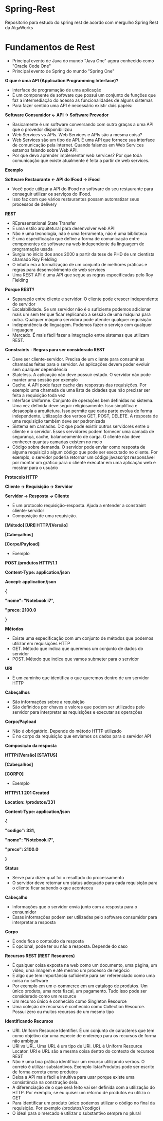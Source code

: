 # Spring-Rest
Repositorio para estudo do spring rest de acordo com mergulho Spring Rest da AlgaWorks

# Fundamentos de Rest
  - Principal evento de Java do mundo "Java One" agora conhecido como "Oracle Code One"
  - Principal evento de Spring do mundo "Spring One"

**O que é uma API (Application Programming Interface)?**
  - Interface de programação de uma aplicação
  - É um componente de software que possui um conjunto de funções que faz a intermediação do acesso as funcionalidades de alguns sistemas
  - Para fazer sentido uma API é necessário existir dois papéis:

**Software Consumidor <- API -> Software Provedor**
  - Basicamente é um software conversando com outro graças a uma API que o provedor disponibilizou
  - Web Services vs APIs. Web Services e APIs são a mesma coisa?
  - Web Services são um tipo de API. É uma API que fornece sua interface de comunicação pela internet. Quando falamos em Web Services estamos falando sobre Web API.
  - Por que devo aprender implementar web services? Por que toda comunicação que existe atualmente é feita a partir de web services.

**Exemplo**

**Software Restaurante <- API do IFood -> iFood**
  - Você pode utilizar a API do IFood no software do seu restaurante para conseguir utilizar os serviços do IFood.
  - Isso faz com que vários restaurantes possam automatizar seus processos de delivery

**REST**
  - REpresentational State Transfer
  - É uma estilo arquitetural para desenvolver web API
  - Não é uma tecnologia, não é uma ferramenta, não é uma biblioteca
  - É uma especificação que define a forma de comunicação entre componentes de software na web independente da linguagem de programação usada
  - Surgiu no inicio dos anos 2000 a partir da tese de PHD de um cientista chamado Roy Fielding
  - O intuito era a formalização de um conjunto de melhores práticas e regras para desenvolvimento de web services
  - Uma REST API é uma API que segue as regras especificadas pelo Roy Fielding

**Porque REST?**
  - Separação entre cliente e servidor. O cliente pode crescer independente do servidor
  - Escalabilidade. Se um servidor não é o suficiente podemos adicionar mais um sem ter que ficar replicando a sessão de uma máquina para outra. Qualquer máquina servidora pode atender qualquer requisição
  - Independência de linguagem. Podemos fazer o serviço com qualquer linguagem
  - Mercado. É mais fácil fazer a integração entre sistemas que utilizam REST.

**Constraints - Regras para ser considerado REST**
  - Deve ser cliente-servidor. Precisa de um cliente para consumir as chamadas feitas para o servidor. As aplicações devem poder evoluir sem qualquer dependência
  - Stateless. A aplicação não deve possuir estado. O servidor não pode manter uma sessão por exemplo
  - Cache. A API pode fazer cache das respostas das requisições. Por exemplo uma chamada de uma lista de cidades que não precisar ser feita a requisição toda vez
  - Interface Uniforme. Conjunto de operações bem definidas no sistema. Uma vez definida deve seguir religiosamente. Isso simplifica e desacopla a arquitetura. Isso permite que cada parte evolua de forma independente. Utilização dos verbos GET, POST, DELETE. A resposta de uma requisição também deve ser padronizada
  - Sistema em camadas. Diz que pode existir outros servidores entre o cliente e o servidor. Esses servidores podem fornecer uma camada de segurança, cache, balanceamento de carga. O cliente não deve conhecer quantas camadas existem no meio
  - Código sobre demanda. O servidor pode enviar como resposta de alguma requisição algum código que pode ser executado no cliente. Por exemplo, o servidor poderia retornar um código javascript responsável por montar um gráfico para o cliente executar em uma aplicação web e mostrar para o usuário

**Protocolo HTTP**

**Cliente -> Requisição -> Servidor**

**Servidor -> Resposta -> Cliente**

  - É um protocolo requisição-resposta. Ajuda a entender a constraint cliente-servidor
  - Composição de uma requisição. 

**[Método] [URI] HTTP/[Versão]**

**[Cabeçalhos]**

**[Corpo/Payload]**

  - Exemplo

**POST /produtos HTTP/1.1**

**Content-Type: application/json**

**Accept: application/json**

**{**

**"nome": "Notebook i7",**

**"preco: 2100.0**

**}**

**Métodos**

  - Existe uma especificação com um conjunto de métodos que podemos utilizar em requisições HTTP
  - GET. Método que indica que queremos um conjunto de dados do servidor
  - POST. Método que indica que vamos submeter para o servidor

**URI**

  - É um caminho que identifica o que queremos dentro de um servidor HTTP

**Cabeçalhos**

  - São informações sobre a requisição
  - São definidos por chaves e valores que podem ser utilizados pelo servidor para interpretar as requisições e executar as operações

**Corpo/Payload**

  - Não é obrigatório. Depende do método HTTP utilizado
  - É no corpo da requisição que enviamos os dados para o servidor API

**Composição da resposta**

**HTTP/[Versão] [STATUS]**

**[Cabeçalhos]**

**[CORPO]**

  - Exemplo

**HTTP/1.1 201 Created**

**Location: /produtos/331**

**Content-Type: application/json**

**{**

**"codigo": 331,**

**"nome": "Notebook i7",**

**"preco": 2100.0**

**}**

**Status**

  - Serve para dizer qual foi o resultado do processamento
  - O servidor deve retornar um status adequado para cada requisição para o cliente ficar sabendo o que aconteceu

**Cabeçalho**

  - Informações que o servidor envia junto com a resposta para o consumidor
  - Essas informações podem ser utilizadas pelo software consumidor para interpretar a resposta

**Corpo**

  - É onde fica o conteúdo da resposta
  - É opcional, pode ter ou não a resposta. Depende do caso

**Recursos REST (REST Resources)**

  - É qualquer coisa exposta na web como um documento, uma página, um vídeo, uma imagem e até mesmo um processo de negócio
  - É algo que tem importância suficiente para ser referenciado como uma coisa no software
  - Por exemplo em um e-commerce em um catalogo de produtos. Um único produto, uma nota fiscal, um pagamento. Tudo isso pode ser considerado como um resource
  - Um recurso único é conhecido como Singleton Resource
  - Uma coleção de recursos é conhecido como Collection Resource. Possui zero ou muitos recursos de um mesmo tipo

**Identificando Recursos**

  - URI. Uniform Resource Identifier. É um conjunto de caracteres que tem como objetivo dar uma especie de endereço para os recursos de forma não ambigua
  - URI vs URL. Uma URL é um tipo de URI. URL é Uniform Resource Locator. URI e URL são a mesma coisa dentro do contexto de recursos REST
  - Não é uma boa prática identificar um recurso utilizando verbos. O correto é utilizar substantivos. Exemplo listarProdutos pode ser escrito de forma correta como produtos
  - Deixa a API mais fácil e intuitiva para usar porque existe uma consistência na construção dela.
  - A diferenciação de o que será feito vai ser definida com a utilização do HTTP. Por exemplo, se eu quiser um retorno de produtos eu utilizo o GET
  - Para identificar um produto único podemos utilizar o código no final da requisição. Por exemplo /produtos/{codigo}
  - O ideal para o mercado é utilizar o substantivo sempre no plural
